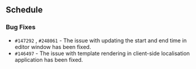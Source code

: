 ## Schedule

### Bug Fixes

- `#147292` , `#248061` - The issue with updating the start and end time in editor window has been fixed.
- `#146497` - The issue with template rendering in client-side localisation application has been fixed.
